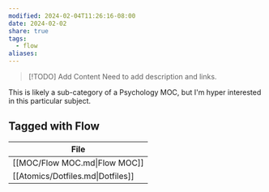 ```yaml
---
modified: 2024-02-04T11:26:16-08:00
date: 2024-02-02
share: true
tags:
  - flow
aliases: 
---
```


> [!TODO] Add Content
> Need to add description and links.

This is likely a sub-category of a Psychology MOC, but I'm hyper interested in this particular subject. 
## Tagged with Flow
| File                              |
| --------------------------------- |
| [[MOC/Flow MOC.md\|Flow MOC]]     |
| [[Atomics/Dotfiles.md\|Dotfiles]] |
